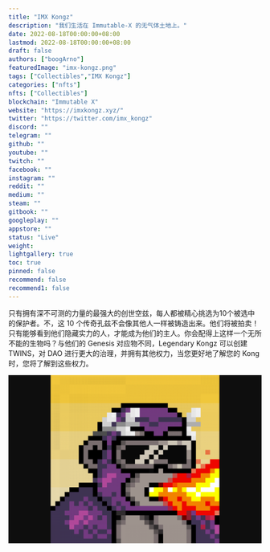 ```yaml
---
title: "IMX Kongz"
description: "我们生活在 Immutable-X 的无气体土地上。"
date: 2022-08-18T00:00:00+08:00
lastmod: 2022-08-18T00:00:00+08:00
draft: false
authors: ["boogArno"]
featuredImage: "imx-kongz.png"
tags: ["Collectibles","IMX Kongz"]
categories: ["nfts"]
nfts: ["Collectibles"]
blockchain: "Immutable X"
website: "https://imxkongz.xyz/"
twitter: "https://twitter.com/imx_kongz"
discord: ""
telegram: ""
github: ""
youtube: ""
twitch: ""
facebook: ""
instagram: ""
reddit: ""
medium: ""
steam: ""
gitbook: ""
googleplay: ""
appstore: ""
status: "Live"
weight: 
lightgallery: true
toc: true
pinned: false
recommend: false
recommend1: false
---
```

只有拥有深不可测的力量的最强大的创世空兹，每人都被精心挑选为10个被选中的保护者。不，这 10 个传奇孔兹不会像其他人一样被铸造出来。他们将被拍卖！只有能够看到他们隐藏实力的人，才能成为他们的主人。你会配得上这样一个无所不能的生物吗？与他们的 Genesis 对应物不同，Legendary Kongz 可以创建 TWINS，对 DAO 进行更大的治理，并拥有其他权力，当您更好地了解您的 Kong 时，您将了解到这些权力。

![imxkongz-dapp-collectibles-immutablex-image1_45f78140ac0876a20ffb6e62f3becd17](imxkongz-dapp-collectibles-immutablex-image1_45f78140ac0876a20ffb6e62f3becd17.png)
